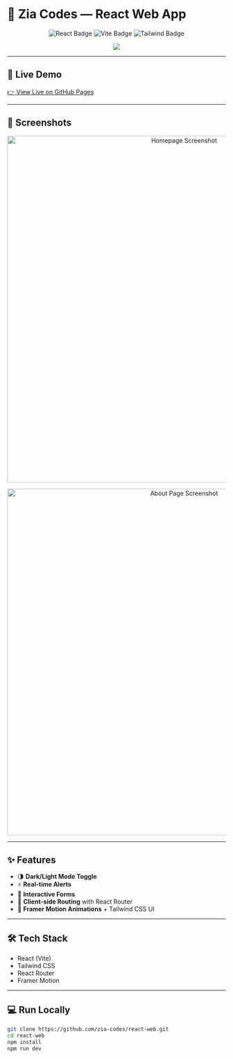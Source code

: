 # 🌟 Zia Codes — React Web App

<p align="center">
  <!-- Badges -->
  <img src="https://img.shields.io/badge/React-18-61DAFB?style=for-the-badge&logo=react&logoColor=white" alt="React Badge"/>
  <img src="https://img.shields.io/badge/Vite-4-646CFF?style=for-the-badge&logo=vite&logoColor=white" alt="Vite Badge"/>
  <img src="https://img.shields.io/badge/TailwindCSS-3-06B6D4?style=for-the-badge&logo=tailwind-css&logoColor=white" alt="Tailwind Badge"/>
</p>

<!-- Typing animation -->
<p align="center">
  <img src="https://readme-typing-svg.herokuapp.com?size=26&color=3F7FBF&center=true&vCenter=true&width=600&lines=Interactive+React+Web+App;Dark+%2F+Light+Mode+Toggle;Forms+with+Real-time+Alerts;Built+with+Vite+%26+TailwindCSS" />
</p>

---

## 🚀 Live Demo
[👉 View Live on GitHub Pages](https://zia-codes.github.io/react-web)

---

## 📸 Screenshots

<p align="center">
  <img src="assets/screenshot-home.png" alt="Homepage Screenshot" width="800"/>
</p>

<p align="center">
  <img src="assets/screenshot-about.png" alt="About Page Screenshot" width="800"/>
</p>

---

## ✨ Features
- 🌗 **Dark/Light Mode Toggle**  
- ⚡ **Real-time Alerts**  
- 📝 **Interactive Forms**  
- 🔀 **Client-side Routing** with React Router  
- 🎨 **Framer Motion Animations** + Tailwind CSS UI  

---

## 🛠 Tech Stack
- React (Vite)  
- Tailwind CSS  
- React Router  
- Framer Motion  

---

## 💻 Run Locally

```bash
git clone https://github.com/zia-codes/react-web.git
cd react-web
npm install
npm run dev
